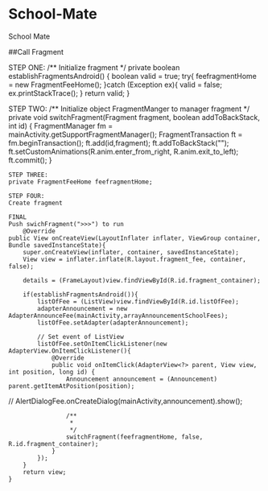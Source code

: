 # School-Mate
School Mate

##Call Fragment 
  
  
  STEP ONE:
  /** Initialize fragment */
    private boolean establishFragmentsAndroid() {
        boolean valid = true;
        try{
            feefragmentHome = new FragmentFeeHome();
        }catch (Exception ex){
            valid = false;
            ex.printStackTrace();
        }
        return valid;
    }


  STEP TWO:
    /** Initialize object FragmentManger to manager fragment */
    private void switchFragment(Fragment fragment, boolean addToBackStack, int id) {
        FragmentManager fm = mainActivity.getSupportFragmentManager();
        FragmentTransaction ft = fm.beginTransaction();
        ft.add(id,fragment);
        ft.addToBackStack("");
        ft.setCustomAnimations(R.anim.enter_from_right, R.anim.exit_to_left);
        ft.commit();
    }
    
    STEP THREE:
    private FragmentFeeHome feefragmentHome;
    
    STEP FOUR:
    Create fragment
    
    FINAL 
    Push swichFragment(">>>") to run
        @Override
    public View onCreateView(LayoutInflater inflater, ViewGroup container, Bundle savedInstanceState){
        super.onCreateView(inflater, container, savedInstanceState);
        View view = inflater.inflate(R.layout.fragment_fee, container, false);

        details = (FrameLayout)view.findViewById(R.id.fragment_container);

        if(establishFragmentsAndroid()){
            listOfFee = (ListView)view.findViewById(R.id.listOfFee);
            adapterAnnouncement = new AdapterAnnounceFee(mainActivity,arrayAnnouncementSchoolFees);
            listOfFee.setAdapter(adapterAnnouncement);

            // Set event of ListView
            listOfFee.setOnItemClickListener(new AdapterView.OnItemClickListener(){
                @Override
                public void onItemClick(AdapterView<?> parent, View view, int position, long id) {
                    Announcement announcement = (Announcement) parent.getItemAtPosition(position);
//                    AlertDialogFee.onCreateDialog(mainActivity,announcement).show();

                    /**
                     *
                     */
                    switchFragment(feefragmentHome, false, R.id.fragment_container);
                }
            });
        }
        return view;
    }

